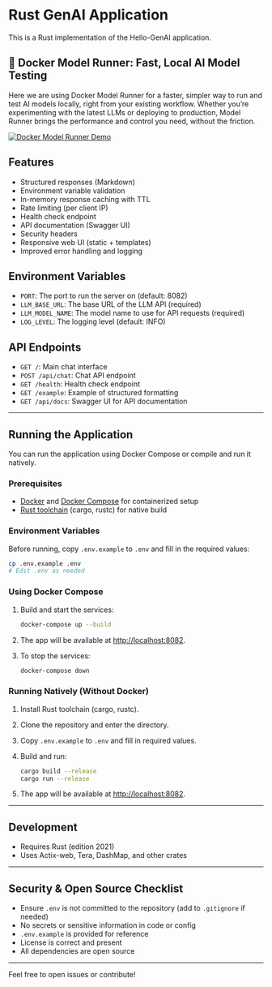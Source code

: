 # Rust GenAI Application

This is a Rust implementation of the Hello-GenAI application.


## 🚀 Docker Model Runner: Fast, Local AI Model Testing

Here we are using Docker Model Runner for a faster, simpler way to run and test AI models locally, right from your existing workflow. Whether you’re experimenting with the latest LLMs or deploying to production, Model Runner brings the performance and control you need, without the friction.

[![Docker Model Runner Demo](https://img.youtube.com/vi/FvOlsXQepBc/0.jpg)](https://youtu.be/FvOlsXQepBc)

## Features
- Structured responses (Markdown)
- Environment variable validation
- In-memory response caching with TTL
- Rate limiting (per client IP)
- Health check endpoint
- API documentation (Swagger UI)
- Security headers
- Responsive web UI (static + templates)
- Improved error handling and logging

## Environment Variables
- `PORT`: The port to run the server on (default: 8082)
- `LLM_BASE_URL`: The base URL of the LLM API (required)
- `LLM_MODEL_NAME`: The model name to use for API requests (required)
- `LOG_LEVEL`: The logging level (default: INFO)

## API Endpoints
- `GET /`: Main chat interface
- `POST /api/chat`: Chat API endpoint
- `GET /health`: Health check endpoint
- `GET /example`: Example of structured formatting
- `GET /api/docs`: Swagger UI for API documentation

---

## Running the Application

You can run the application using Docker Compose or compile and run it natively.

### Prerequisites
- [Docker](https://docs.docker.com/get-docker/) and [Docker Compose](https://docs.docker.com/compose/install/) for containerized setup
- [Rust toolchain](https://www.rust-lang.org/tools/install) (cargo, rustc) for native build

### Environment Variables

Before running, copy `.env.example` to `.env` and fill in the required values:

```sh
cp .env.example .env
# Edit .env as needed
```

### Using Docker Compose

1. Build and start the services:

   ```sh
   docker-compose up --build
   ```

2. The app will be available at [http://localhost:8082](http://localhost:8082).

3. To stop the services:

   ```sh
   docker-compose down
   ```

### Running Natively (Without Docker)

1. Install Rust toolchain (cargo, rustc).
2. Clone the repository and enter the directory.
3. Copy `.env.example` to `.env` and fill in required values.
4. Build and run:

   ```sh
   cargo build --release
   cargo run --release
   ```

5. The app will be available at [http://localhost:8082](http://localhost:8082).

---

## Development
- Requires Rust (edition 2021)
- Uses Actix-web, Tera, DashMap, and other crates

---

## Security & Open Source Checklist
- Ensure `.env` is not committed to the repository (add to `.gitignore` if needed)
- No secrets or sensitive information in code or config
- `.env.example` is provided for reference
- License is correct and present
- All dependencies are open source

---

Feel free to open issues or contribute!
